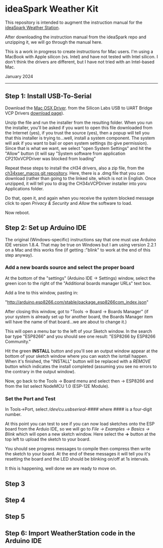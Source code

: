 # ideaSpark Weather Kit

This repository is intended to augment the instruction manual for
the [ideaSpark Weather Station](https://gitlab.com/GJKJ/WSK).

After downloading the instruction manual from the ideaSpark repo
and unzipping it, we will go through the manual here.

This is a work in progress to create instructions for Mac users. I'm
using a MacBook with Apple silicon (vs. Intel) and have not tested
with Intel silicon. I don't think the drivers are different, but I
have not tried with an Intel-based Mac.

January 2024

--------------------

## Step 1: Install USB-To-Serial

Download the
[Mac OSX Driver](https://www.silabs.com/documents/public/software/Mac_OSX_VCP_Driver.zip).
from the Silicon Labs USB to UART Bridge VCP Drivers 
[download page](https://www.silabs.com/developers/usb-to-uart-bridge-vcp-drivers?tab=downloads)).

Unzip the file and run the installer from the resulting folder. When you 
run the installer, you'll be asked if you want to open this file downloaded
from the Internet (yes), if you trust the source (yes), then
a popup will tell you that this installer is trying to...well, install
a system component. The system will ask if you want to bail or open
system settings (to give permission). 
Since that is what we want, we select "open System
Settings" and hit the "Allow" button (it will say "System software
from application CP210xVCPDriver was blocked from loading"

Repeat these steps to install the cH34 drivers, also a zip
file, from the
[ch34xser_macos git repository](https://github.com/WCHSoftGroup/ch34xser_macos).
 Here, there is a .dmg file that you can download (rather than going to the
linked site, which is not in English. Once unzipped, it will tell you
to drag the CH34xVCPDriver installer into yoru Applications folder.

Do that, open it,  and again when you receive the system blocked message
click to open *Privacy & Security* and *Allow* the software to load.

Now reboot. 

## Step 2: Set up Arduino IDE

The original (Windows-specific) instructions say that one must use
Arduino IDE version 1.8.4.  That may be true on Windows but I am using
version 2.2.1 on a Mac and this works fine (if getting :"blink" to work
at the end of this step anyway).

### Add a new boards source and select the proper board

At the bottom of the "settings" (Arduino IDE -> Settings) window,
select the green icon to the right of the
"Additional boards manager URLs" text box.

Add a line to this window, pasting in:

"http://arduino.esp8266.com/stable/package_esp8266com_index.json"

After closing this window, got to "Tools -> Board -> Boards Manager"
(if your system is already set up for another board, the Boards Manager
item will have the name of that board...we are about to change it.)

This will open a menu bar to the left of your Sketch window.
In the search bar type "ESP8266" and you should see one result:
"ESP8266 by ESP8266 Community."

Hit the green **INSTALL** button and you'll see an output window appear
at the bottom of your sketch window where you can watch the isntall
happen.  When it's finished, the "INSTALL" button will be replaced with
a *REMOVE* button which indicates the install completed (assuming you see
no errors to the contrary in the output window).

Now, go back to the Tools -> Board menu and select then -> ESP8266 and
from the list select NodeMCU 1.0 (ESP-12E Module).

### Set the Port and Test

In Tools->Port, select */dev/cu.usbserieal-####* where *####* is a
four-digit number.

At this point you can test to see if you can now load sketches onto
the ESP board from the Arduio IDE, so we will go to 
*File -> Examples -> Basics -> Blink* which will open a new sketch
window.  Here select the **->** button at the top left to upload
the sketch to your board.

You should see progress messages to compile then compress then write
the sketch to your board.  At the end of these messages it will 
tell you it's resetting the board and the LED should be blinking on/off
at 1s intervals.

It this is happening, well done we are ready to move on.



## Step 3

## Step 4

## Step 5

## Step 6: Import WeatherStation code in the Arduino IDE


